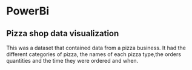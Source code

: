 # PowerBi
## Pizza shop data visualization
This was a dataset that contained data from a pizza business. It had the different categories of pizza, the names of each pizza type,the orders quantities and the time they were ordered and when.
